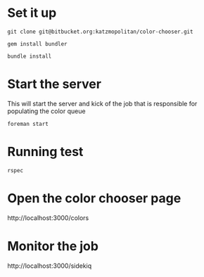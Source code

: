 # Set it up

`git clone git@bitbucket.org:katzmopolitan/color-chooser.git`

`gem install bundler`

`bundle install`

# Start the server

This will start the server and kick of the job that is responsible for populating the color queue

`foreman start`

# Running test

`rspec`

# Open the color chooser page

http://localhost:3000/colors

# Monitor the job

http://localhost:3000/sidekiq
